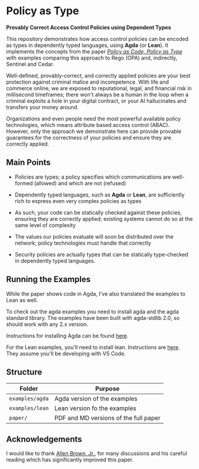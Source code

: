 
# Policy as Type

**Provably Correct Access Control Policies using Dependent Types**

This repository demonstrates how access control policies can be encoded as types in dependently typed languages, using **Agda** (or **Lean**). It implements the concepts
from the paper [_Policy as Code, Policy as Type_](https://github.com/mattdfuchs/policy-as-type/blob/main/paper/PolicyAsType.pdf) with examples comparing this approach to
Rego (OPA) and, indirectly, Sentinel and Cedar.

Well-defined, provably-correct, and correctly applied policies are your best protection against criminal malice and incompetence. With life and commerce online, 
we are exposed to reputational, legal, and financial risk in millisecond timeframes; there won't always be a human in the loop when a criminal exploits a hole in 
your digital contract, or your AI hallucinates and transfers your money around.

Organizations and even people need the most powerful available policy technologies, which means attribute based access control (ABAC). However, only the
approach we demonstrate here can provide provable guarantees for the correctness of your policies and ensure they are correctly applied.

Main Points
---

- Policies are types; a policy specifies which communications are well-formed (allowed) and which are not (refused)

- Dependently typed languages, such as **Agda** or **Lean**, are sufficiently rich to express even very complex policies as types

- As such, your code can be statically checked against these policies, ensuring they are correctly applied; existing systems cannot do so
at the same level of complexity

- The values our policies evaluate will soon be distributed over the network; policy technologies must handle that correctly

- Security policies are actually types that can be statically type-checked in dependently typed languages.

## Running the Examples

While the paper shows code in Agda, I've also translated the examples to Lean as well.

To check out the agda examples you need to install agda and the agda standard library. The examples have been built with agda-stdlib 2.0, so should work with any 2.x version.

Instructions for installing Agda can be found [here](https://agda.readthedocs.io/en/stable/getting-started/installation.html).

For the Lean examples, you'll need to install lean. Instructions are [here](https://lean-lang.org/documentation/setup/). They assume you'll be developing with VS Code.

## Structure

| Folder       | Purpose |
|--------------|---------|
| `examples/agda`  | Agda version of the examples |
| `examples/lean` | Lean version fo the examples |
| `paper/`     | PDF and MD versions of the full paper |

## Acknowledgements

I would like to thank [Allen Brown, Jr.](https://www.linkedin.com/in/allen-brown-36b1261/), for many discussions and his careful reading which has significantly improved this paper.
